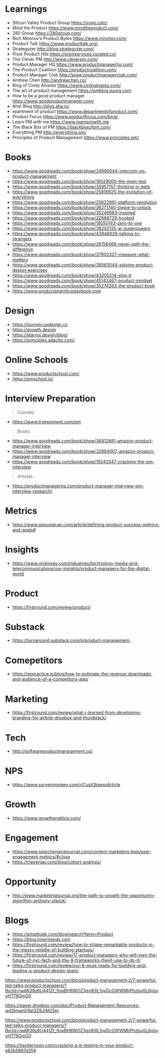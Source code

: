 # Learnings
* Silicon Valley Product Group https://svpg.com/
* Mind the Product https://www.mindtheproduct.com/
* 280 Group https://280group.com/
* Rich Mironov’s Product Bytes https://www.mironov.com/
* Product Talk https://www.producttalk.org/
* Strategyzer http://blog.strategyzer.com/
* Pivot Product Hits https://pivotservices.curated.co/
* The Clever PM http://www.cleverpm.com/
* Product Manager HQ https://www.productmanagerhq.com/
* The Product Coalition https://productcoalition.com/
* Product Manager Club http://www.productmanagerclub.com/
* Andrew Chen http://andrewchen.co/
* Blog of Cindy Alvarez https://www.cindyalvarez.com/
* The art of product management https://pmblog.quora.com
* How to be a good product manager https://www.goodproductmanager.com/
* Aha! Blog http://blog.aha.io/
* epartment of product https://www.departmentofproduct.com/
* Product Focus https://www.productfocus.com/blog/
* Learn PM with me https://www.learnpmwith.me
* The Black Box of PM https://blackboxofpm.com/
* Everything PM http://everything.pm/
* Principles of Product Management https://www.principles.pm/


# Books
* https://www.goodreads.com/book/show/24999344-intercom-on-product-management
* https://www.goodreads.com/book/show/18529000-the-mom-test
* https://www.goodreads.com/book/show/35957157-thinking-in-bets
* https://www.goodreads.com/book/show/25816925-the-evolution-of-everything
* https://www.goodreads.com/book/show/25622861-platform-revolution
* https://www.goodreads.com/book/show/36271740-swipe-to-unlock
* https://www.goodreads.com/book/show/35249663-inspired
* https://www.goodreads.com/book/show/22668729-hooked
* https://www.goodreads.com/book/show/18050143-zero-to-one
* https://www.goodreads.com/book/show/38242135-ai-superpowers
* https://www.goodreads.com/book/show/43848929-talking-to-strangers
* https://www.goodreads.com/book/show/26156469-never-split-the-difference
* https://www.goodreads.com/book/show/37902327-measure-what-matters
* https://www.goodreads.com/book/show/38563044-solving-product-design-exercises
* https://www.goodreads.com/book/show/43205214-ship-it
* https://www.goodreads.com/book/show/45143467-product-mindset
* https://www.goodreads.com/book/show/35274263-the-product-book
* https://www.productanalyticsplaybook.com


# Design
* https://journey.uxdesign.cc
* https://growth.design
* https://learnui.design/blog/
* https://principles.adactio.com/

# Online Schools 
* https://www.productschool.com/
* https://pmschool.io/

# Interview Preparation 

> Courses
* https://www.tryexponent.com/pm

> Books
* https://www.goodreads.com/book/show/36412681-amazon-product-manager-interview
* https://www.goodreads.com/book/show/32984007-amazon-product-manager-interview
* https://www.goodreads.com/book/show/19243347-cracking-the-pm-interview

> Articles
* https://productmanagerhq.com/product-manager-interview-pre-interview-research/







# Metrics 
* https://www.sequoiacap.com/article/defining-product-success-metrics-and-goals#



# Insights 
*  https://www.mckinsey.com/industries/technology-media-and-telecommunications/our-insights/product-managers-for-the-digital-world


# Product
* https://firstround.com/review/product/


# Substack
* https://turnaround.substack.com/p/product-management-


# Comepetitors 
* https://gopractice.io/blog/how-to-estimate-the-revenue-downloads-and-audience-of-a-competitors-app/

# Marketing
* https://firstround.com/review/what-i-learned-from-developing-branding-for-airbnb-dropbox-and-thumbtack/

# Tech
* http://softwareproductmanagement.co/

# NPS
* https://www.surveymonkey.com/r/CustObsessArticle

# Growth
* https://www.growthengblog.com/

# Engagement
* https://www.searchenginejournal.com/content-marketing-kpis/user-engagement-metrics/#close
* https://clevertap.com/blog/cohort-analysis/


# Opportunity
* http://www.marketingjournal.org/the-path-to-growth-the-opportunity-algorithm-anthony-ulwick/






# Blogs

* https://amplitude.com/blog/search?term=Product
* https://blog.innertrends.com
* https://firstround.com/review/how-to-shape-remarkable-products-in-the-messy-middle-of-building-startups/
* https://firstround.com/review/17-product-managers-who-will-own-the-future-of-nyc-tech-and-the-9-frameworks-theyll-use-to-do-it/
* https://firstround.com/review/our-6-must-reads-for-building-and-leading-a-product-design-team/



https://www.productschool.com/blog/product-management-2/7-powerful-ted-talks-product-managers/?fbclid=IwAR39z6U441Zf_fpwBH6WOZ3gx80lL1oyDcGWWMhPhzbuGL6ybyvHT79GmG0


https://paper.dropbox.com/doc/Product-Management-Resources-wd3lmwnVXal3Z8JrM25pr


https://www.productschool.com/blog/product-management-2/7-powerful-ted-talks-product-managers/?fbclid=IwAR39z6U441Zf_fpwBH6WOZ3gx80lL1oyDcGWWMhPhzbuGL6ybyvHT79GmG0

https://hackernoon.com/cracking-a-b-testing-in-your-product-e63b5897d359



